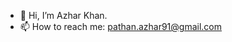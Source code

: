 - 👋 Hi, I’m Azhar Khan.
- 📫 How to reach me: pathan.azhar91@gmail.com

<!---
azharkhan92/azharkhan92 is a ✨ special ✨ repository because its `README.md` (this file) appears on your GitHub profile.
You can click the Preview link to take a look at your changes.
--->
